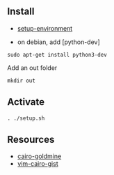 




## Install


* [setup-environment](https://www.cairo-lang.org/docs/quickstart.html#)

- on debian, add [python-dev]
```
sudo apt-get install python3-dev
```


Add an out folder

```
mkdir out
```


## Activate

```
. ./setup.sh
```

## Resources


* [cairo-goldmine](https://github.com/beautyisourbusiness/cairo-goldmine)
* [vim-cairo-gist](https://gist.github.com/amanusk/f73dee988829110ad557c8cba89e4652)
